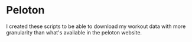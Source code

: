 # Peloton

I created these scripts to be able to download my workout data with more granularity than what's available in the peloton website.
